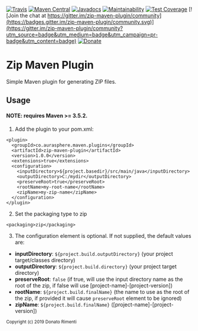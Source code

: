 [![Travis](https://img.shields.io/travis/aurasphere/zip-maven-plugin.svg)](https://travis-ci.org/aurasphere/zip-maven-plugin)
[![Maven Central](https://img.shields.io/maven-central/v/co.aurasphere.maven.plugins/zip-maven-plugin.svg)](https://search.maven.org/artifact/co.aurasphere.maven.plugins/zip-maven-plugin/1.0.0/jar)
[![Javadocs](http://javadoc.io/badge/co.aurasphere.maven.plugins/zip-maven-plugin.svg)](http://javadoc.io/doc/co.aurasphere.maven.plugins/zip-maven-plugin)
[![Maintainability](https://api.codeclimate.com/v1/badges/43d564cf9ee6e93d8391/maintainability)](https://codeclimate.com/github/aurasphere/zip-maven-plugin/maintainability)
[![Test Coverage](https://api.codeclimate.com/v1/badges/43d564cf9ee6e93d8391/test_coverage)](https://codeclimate.com/github/aurasphere/zip-maven-plugin/test_coverage)
[![Join the chat at https://gitter.im/zip-maven-plugin/community](https://badges.gitter.im/zip-maven-plugin/community.svg)](https://gitter.im/zip-maven-plugin/community?utm_source=badge&utm_medium=badge&utm_campaign=pr-badge&utm_content=badge)
[![Donate](https://img.shields.io/badge/Donate-PayPal-orange.svg)](https://www.paypal.com/donate/?cmd=_donations&business=8UK2BZP2K8NSS)

# Zip Maven Plugin

Simple Maven plugin for generating ZIP files.

## Usage

#### NOTE: requires Maven >= 3.5.2.

1. Add the plugin to your pom.xml:

```
<plugin>
  <groupId>co.aurasphere.maven.plugins</groupId>
  <artifactId>zip-maven-plugin</artifactId>
  <version>1.0.0</version>
  <extensions>true</extensions>
  <configuration>
    <inputDirectory>${project.basedir}/src/main/java</inputDirectory>
    <outputDirectory>C:/mydir</outputDirectory>
    <preserveRoot>true</preserveRoot>
    <rootName>my-root-name</rootName>
    <zipName>my-zip-name</zipName>
  </configuration>
</plugin>
```

2. Set the packaging type to zip

`<packaging>zip</packaging>`
 
3. The configuration element is optional. If not supplied, the default values are:

- **inputDirectory**: `${project.build.outputDirectory}` (your project target/classes directory)
- **outputDirectory**: `${project.build.directory}` (your project target directory)
- **preserveRoot**: `false` (if true, will use the input directory name as the root of the zip, if false will use [project-name]-[project-version])
- **rootName**: `${project.build.finalName}` (the name to use as the root of the zip, if provided it will cause `preserveRoot` element to be ignored)
- **zipName**: `${project.build.finalName}` ([project-name]-[project-version])

<sub>Copyright (c) 2019 Donato Rimenti</sub>
